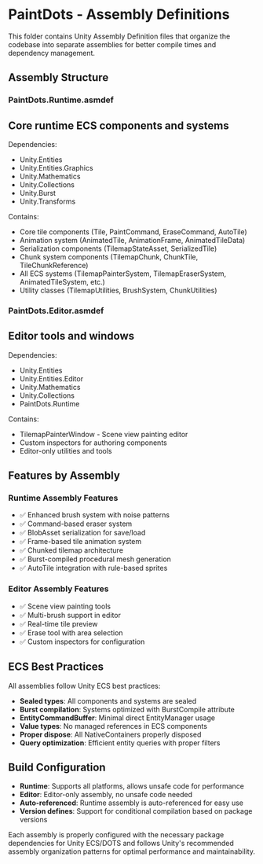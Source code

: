 # PaintDots - Assembly Definitions

This folder contains Unity Assembly Definition files that organize the codebase into separate assemblies for better compile times and dependency management.

## Assembly Structure

### PaintDots.Runtime.asmdef

## Core runtime ECS components and systems

Dependencies:

- Unity.Entities
- Unity.Entities.Graphics  
- Unity.Mathematics
- Unity.Collections
- Unity.Burst
- Unity.Transforms

Contains:

- Core tile components (Tile, PaintCommand, EraseCommand, AutoTile)
- Animation system (AnimatedTile, AnimationFrame, AnimatedTileData)
- Serialization components (TilemapStateAsset, SerializedTile)
- Chunk system components (TilemapChunk, ChunkTile, TileChunkReference)
- All ECS systems (TilemapPainterSystem, TilemapEraserSystem, AnimatedTileSystem, etc.)
- Utility classes (TilemapUtilities, BrushSystem, ChunkUtilities)

### PaintDots.Editor.asmdef  

## Editor tools and windows

Dependencies:

- Unity.Entities
- Unity.Entities.Editor
- Unity.Mathematics
- Unity.Collections
- PaintDots.Runtime

Contains:

- TilemapPainterWindow - Scene view painting editor
- Custom inspectors for authoring components
- Editor-only utilities and tools

## Features by Assembly

### Runtime Assembly Features

- ✅ Enhanced brush system with noise patterns
- ✅ Command-based eraser system  
- ✅ BlobAsset serialization for save/load
- ✅ Frame-based tile animation system
- ✅ Chunked tilemap architecture
- ✅ Burst-compiled procedural mesh generation
- ✅ AutoTile integration with rule-based sprites

### Editor Assembly Features  

- ✅ Scene view painting tools
- ✅ Multi-brush support in editor
- ✅ Real-time tile preview
- ✅ Erase tool with area selection
- ✅ Custom inspectors for configuration

## ECS Best Practices

All assemblies follow Unity ECS best practices:

- **Sealed types**: All components and systems are sealed
- **Burst compilation**: Systems optimized with BurstCompile attribute
- **EntityCommandBuffer**: Minimal direct EntityManager usage  
- **Value types**: No managed references in ECS components
- **Proper dispose**: All NativeContainers properly disposed
- **Query optimization**: Efficient entity queries with proper filters

## Build Configuration

- **Runtime**: Supports all platforms, allows unsafe code for performance
- **Editor**: Editor-only assembly, no unsafe code needed
- **Auto-referenced**: Runtime assembly is auto-referenced for easy use
- **Version defines**: Support for conditional compilation based on package versions

Each assembly is properly configured with the necessary package dependencies for Unity ECS/DOTS and follows Unity's recommended assembly organization patterns for optimal performance and maintainability.
